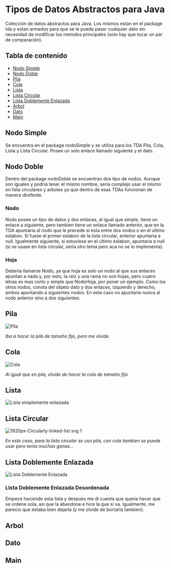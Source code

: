 # Tipos de Datos Abstractos para Java

Colección de datos abstractos para Java. Los mismos estan en el package tda y estan armados para que se le pueda pasar cualquier dato sin necesidad de modificar los metodos principales (solo hay que tocar un par de comparación). 

## Tabla de contenido
- [Nodo Simple](#nodo-simple)
- [Nodo Doble](#nodo-doble)
- [Pila](#pila)
- [Cola](#cola)
- [Lista](#lista)
- [Lista Circular](#lista-circular)
- [Lista Doblemente Enlazada](#lista-doblemente-enlazada)
- [Arbol](#arbol)
- [Dato](#dato)
- [Main](#main)

## Nodo Simple
Se encuentra en el package nodoSimple y se utiliza para los TDA Pila, Cola, Lista y Lista Circular. Posee un solo enlace llamado siguiente y el dato.

## Nodo Doble
Dentro del package nodoDoble se encuentran dos tipo de nodos. Aunque son iguales y podria tener el mismo nombre, seria complejo usar el mismo en lista circulares y arboles ya que dentro de esas TDAs funcionan de manera direfente.

### Nodo
Nodo posee un tipo de datos y dos enlaces, al igual que simple, tiene un enlace a siguiente, pero tambien tiene un enlace llamado anterior, que en la TDA apuntaria al nodo que le precede si esta entre dos nodos o en el ultimo eslabon. Si fuese el primer eslabon de la lista circular, anterior apuntaria a null. Igualmente siguiente, si estuviese en el ultimo eslabon, apuntaria a null (si se usase en lista circular, seria otro tema pero aca no se lo implementa).

### Hoja
Deberia llamarse Nodo, ya que hoja es solo un nodo al que sus enlaces apuntan a nada y, por esto, la raiz y una rama no son hojas, pero cuatro letras es mas corto y simple que NodoHoja, por poner un ejemplo.
Como los otros nodos, consta del objeto dato y dos enlaces, izquierdo y derecho, ambos apuntando a siguientes nodos. En este caso no apuntaria nunca al nodo anterior sino a dos siguientes.

## Pila

![Pila](https://user-images.githubusercontent.com/35445409/56833059-d8265880-6843-11e9-956b-d6147857c4c6.png)

*Iba a hacer la pila de tamaño fijo, pero me olvide.*

## Cola

![Cola](https://user-images.githubusercontent.com/35445409/56837414-b384ad80-6850-11e9-87de-86821a013994.png)

*Al igual que en pila, olvide de hacer la cola de tamaño fijo.*

## Lista

![Lista simplemente enlazada](https://user-images.githubusercontent.com/35445409/56837463-e038c500-6850-11e9-8786-5c69acf9ba1d.png)

## Lista Circular

![1920px-Circularly-linked-list svg 1](https://user-images.githubusercontent.com/35445409/56837501-fc3c6680-6850-11e9-8f36-edaff26a706f.png)

*En este caso, para la lista circular se uso pila, con cola tambien se puede usar pero tenia muchas ganas...*

## Lista Doblemente Enlazada
![Lista Doblemente Enlazada](https://user-images.githubusercontent.com/35445409/56856189-a688bc80-692b-11e9-9f74-86b9a9958232.jpg)

### LIsta Doblemente Enlazada Desordenada


Empece haciendo esta lista y despues me di cuenta que queria hacer que se ordene sola, asi que la abandone e hice la que si va. Igualmente, me parecio que estaba bien dejarla (y me olvide de borrarla tambien).

## Arbol

## Dato

## Main



